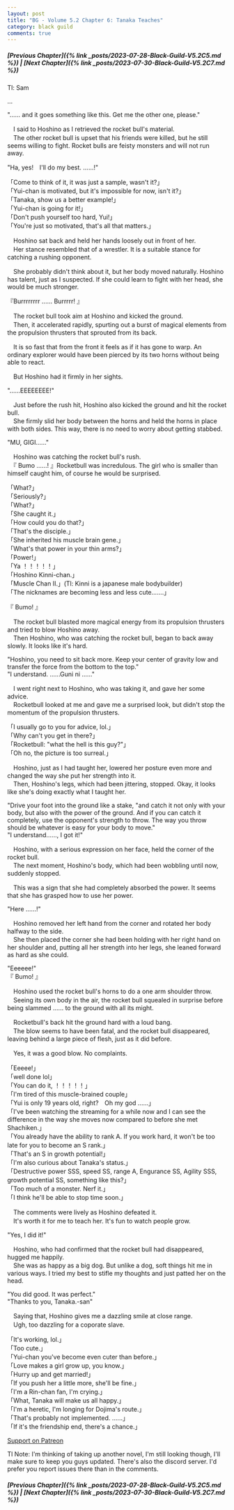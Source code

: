 ```yaml
---
layout: post
title: "BG - Volume 5.2 Chapter 6: Tanaka Teaches"
category: black guild
comments: true
---
```


##### [Previous Chapter]({% link _posts/2023-07-28-Black-Guild-V5.2C5.md %}) \| [Next Chapter]({% link _posts/2023-07-30-Black-Guild-V5.2C7.md %})




Tl: Sam

…


"...... and it goes something like this. Get me the other one, please."

　I said to Hoshino as I retrieved the rocket bull's material.   
　The other rocket bull is upset that his friends were killed, but he still seems willing to fight. Rocket bulls are feisty monsters and will not run away.
<!--more-->

"Ha, yes!　I'll do my best. ......!"

「Come to think of it, it was just a sample, wasn't it?」   
「Yui-chan is motivated, but it's impossible for now, isn't it?」   
「Tanaka, show us a better example!」   
「Yui-chan is going for it!」   
「Don't push yourself too hard, Yui!」   
「You're just so motivated, that's all that matters.」   

　Hoshino sat back and held her hands loosely out in front of her.   
　Her stance resembled that of a wrestler. It is a suitable stance for catching a rushing opponent.

　She probably didn't think about it, but her body moved naturally. Hoshino has talent, just as I suspected. If she could learn to fight with her head, she would be much stronger.

『Burrrrrrrr ...... Burrrrr! 』

　The rocket bull took aim at Hoshino and kicked the ground.   
　Then, it accelerated rapidly, spurting out a burst of magical elements from the propulsion thrusters that sprouted from its back.

　It is so fast that from the front it feels as if it has gone to warp. An ordinary explorer would have been pierced by its two horns without being able to react.

　But Hoshino had it firmly in her sights.

"......EEEEEEEE!"

　Just before the rush hit, Hoshino also kicked the ground and hit the rocket bull.   
　She firmly slid her body between the horns and held the horns in place with both sides. This way, there is no need to worry about getting stabbed.

"MU, GIGI......"

　Hoshino was catching the rocket bull's rush.   
　『 Bumo ......! 』Rocketbull was incredulous. The girl who is smaller than himself caught him, of course he would be surprised.

「What?」   
「Seriously?」   
「What?」   
「She caught it.」   
「How could you do that?」   
「That's the disciple.」   
「She inherited his muscle brain gene.」   
「What's that power in your thin arms?」   
「Power!」   
「Ya ！！！！！」   
「Hoshino Kinni-chan.」   
「Muscle Chan II.」(Tl: Kinni is a japanese male bodybuilder)   
「The nicknames are becoming less and less cute.......」   

『 Bumo! 』

　The rocket bull blasted more magical energy from its propulsion thrusters and tried to blow Hoshino away.   
　Then Hoshino, who was catching the rocket bull, began to back away slowly. It looks like it's hard.

"Hoshino, you need to sit back more. Keep your center of gravity low and transfer the force from the bottom to the top."   
"I understand. ......Guni ni ......"

　I went right next to Hoshino, who was taking it, and gave her some advice.   
　Rocketbull looked at me and gave me a surprised look, but didn't stop the momentum of the propulsion thrusters.

「I usually go to you for advice, lol.」   
「Why can't you get in there?」   
「Rocketbull: "what the hell is this guy?"」   
「Oh no, the picture is too surreal.」   

　Hoshino, just as I had taught her, lowered her posture even more and changed the way she put her strength into it.   
　Then, Hoshino's legs, which had been jittering, stopped. Okay, it looks like she's doing exactly what I taught her.

"Drive your foot into the ground like a stake, "and catch it not only with your body, but also with the power of the ground. And if you can catch it completely, use the opponent's strength to throw. The way you throw should be whatever is easy for your body to move."   
"I understand......, I got it!"

　Hoshino, with a serious expression on her face, held the corner of the rocket bull.   
　The next moment, Hoshino's body, which had been wobbling until now, suddenly stopped.

　This was a sign that she had completely absorbed the power. It seems that she has grasped how to use her power.   

"Here ......!"

　Hoshino removed her left hand from the corner and rotated her body halfway to the side.   
　She then placed the corner she had been holding with her right hand on her shoulder and, putting all her strength into her legs, she leaned forward as hard as she could.

"Eeeeee!"   
『 Bumo! 』

　Hoshino used the rocket bull's horns to do a one arm shoulder throw.   
　Seeing its own body in the air, the rocket bull squealed in surprise before being slammed ...... to the ground with all its might.   

　Rocketbull's back hit the ground hard with a loud bang.   
　The blow seems to have been fatal, and the rocket bull disappeared, leaving behind a large piece of flesh, just as it did before.   

　Yes, it was a good blow. No complaints.

「Eeeee!」   
「well done lol」   
「You can do it, ！！！！！」   
「I'm tired of this muscle-brained couple」   
「Yui is only 19 years old, right?　Oh my god ......」   
「I've been watching the streaming for a while now and I can see the difference in the way she moves now compared to before she met Shachiken.」   
「You already have the ability to rank A. If you work hard, it won't be too late for you to become an S rank.」   
「That's an S in growth potential!」   
「I'm also curious about Tanaka's status.」   
「Destructive power SSS, speed SS, range A, Engurance SS, Agility SSS, growth potential SS, something like this?」   
「Too much of a monster. Nerf it.」   
「I think he'll be able to stop time soon.」   

　The comments were lively as Hoshino defeated it.   
　It's worth it for me to teach her. It's fun to watch people grow.

"Yes, I did it!"

　Hoshino, who had confirmed that the rocket bull had disappeared, hugged me happily.   
　She was as happy as a big dog. But unlike a dog, soft things hit me in various ways. I tried my best to stifle my thoughts and just patted her on the head. 

"You did good. It was perfect."   
"Thanks to you, Tanaka.-san" 

　Saying that, Hoshino gives me a dazzling smile at close range.   
　Ugh, too dazzling for a coporate slave.

「It's working, lol.」   
「Too cute.」   
「Yui-chan you've become even cuter than before.」   
「Love makes a girl grow up, you know.」   
「Hurry up and get married!」   
「If you push her a little more, she'll be fine.」   
「I'm a Rin-chan fan, I'm crying.」   
「What, Tanaka will make us all happy.」   
「I'm a heretic, I'm longing for Dojima's route.」   
「That's probably not implemented. ......」   
「If it's the friendship end, there's a chance.」   


[Support on Patreon](https://www.patreon.com/bePatron?u=90469752)

Tl Note: I'm thinking of taking up another novel, I'm still looking though, I'll make sure to keep you guys updated. There's also the discord server. I'd prefer you report issues there than in  the comments.

##### [Previous Chapter]({% link _posts/2023-07-28-Black-Guild-V5.2C5.md %}) \| [Next Chapter]({% link _posts/2023-07-30-Black-Guild-V5.2C7.md %})
